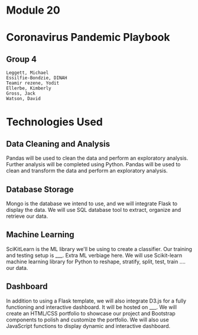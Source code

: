 # Module 20

# Coronavirus Pandemic Playbook
## Group 4
	Leggett, Michael
	Essilfie-Bondzie, DINAH
	Teamir rezene, Yodit
	Ellerbe, Kimberly
	Gross, Jack
	Watson, David

# Technologies Used
## Data Cleaning and Analysis
Pandas will be used to clean the data and perform an exploratory analysis. Further analysis will be completed using Python.
Pandas will be used to clean and transform the data and perform an exploratory analysis.

## Database Storage
Mongo is the database we intend to use, and we will integrate Flask to display the data.
We will use SQL database tool to extract, organize and retrieve our data.

## Machine Learning
SciKitLearn is the ML library we'll be using to create a classifier. Our training and testing setup is ___. Extra ML verbiage here.
We will use Scikit-learn machine learning library for Python to reshape, stratify, split, test, train …. our data.

## Dashboard
In addition to using a Flask template, we will also integrate D3.js for a fully functioning and interactive dashboard. 
It will be hosted on ___.
We will create an HTML/CSS portfolio to showcase our project and Bootstrap components to polish and customize the portfolio. 
We will also use JavaScript functions to display dynamic and interactive dashboard.
